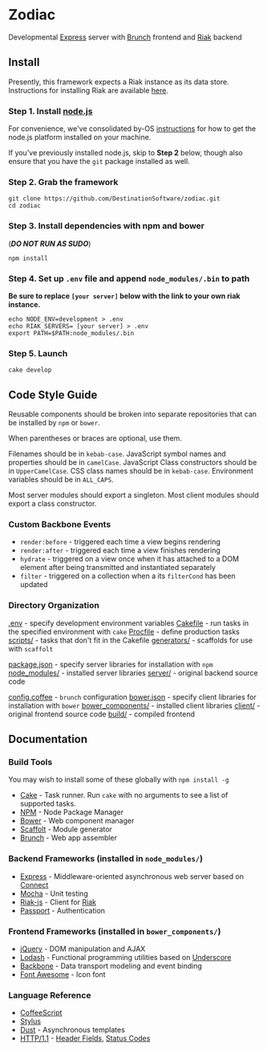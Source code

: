 # Zodiac

Developmental [Express](http://expressjs.com/) server with [Brunch](http://brunch.io) frontend and [Riak](http://basho.com/riak/) backend

## Install

Presently, this framework expects a Riak instance as its data store.
Instructions for installing Riak are available [here](http://docs.basho.com/riak/latest/quickstart/).

### Step 1. Install [node.js](http://nodejs.org/)

For convenience, we've consolidated by-OS [instructions](NODE_INSTALL.md) for how to get the node.js platform installed on your machine.

If you've previously installed node.js, skip to **Step 2** below, though also ensure that you have the `git` package installed as well.

### Step 2. Grab the framework

    git clone https://github.com/DestinationSoftware/zodiac.git
    cd zodiac

### Step 3. Install dependencies with npm and bower

(***DO NOT RUN AS SUDO***)

    npm install

### Step 4. Set up `.env` file and append `node_modules/.bin` to path

**Be sure to replace `[your server]` below with the link to your own riak instance.**

    echo NODE_ENV=development > .env
    echo RIAK_SERVERS= [your server] > .env
    export PATH=$PATH:node_modules/.bin

### Step 5. Launch

    cake develop

## Code Style Guide

Reusable components should be broken into separate repositories that can be installed by `npm` or `bower`.

When parentheses or braces are optional, use them.

Filenames should be in `kebab-case`. JavaScript symbol names and properties should be in `camelCase`. JavaScript Class constructors should be in `UpperCamelCase`. CSS class names should be in `kebab-case`. Environment variables should be in `ALL_CAPS`.

Most server modules should export a singleton. Most client modules should export a class constructor.

### Custom Backbone Events

- `render:before` - triggered each time a view begins rendering
- `render:after` - triggered each time a view finishes rendering
- `hydrate` - triggered on a view once when it has attached to a DOM element after being transmitted and instantiated separately
- `filter` - triggered on a collection when a its `filterCond` has been updated

### Directory Organization

[.env](.env) - specify development environment variables
[Cakefile](Cakefile) - run tasks in the specified environment with `cake`
[Procfile](Procfile) - define production tasks
[scripts/](scripts/) - tasks that don't fit in the Cakefile
[generators/](generators/) - scaffolds for use with `scaffolt`

[package.json](package.json) - specify server libraries for installation with `npm`
[node_modules/](node_modules/) - installed server libraries
[server/](server/index.html) - original backend source code

[config.coffee](config.coffee) - `brunch` configuration
[bower.json](bower.json) - specify client libraries for installation with `bower`
[bower_components/](bower_components/) - installed client libraries
[client/](client/) - original frontend source code
[build/](build/) - compiled frontend

## Documentation

### Build Tools

You may wish to install some of these globally with `npm install -g`

- [Cake](http://coffeescript.org/documentation/docs/cake.html) - Task runner. Run `cake` with no arguments to see a list of supported tasks.
- [NPM](https://npmjs.org/doc/cli/npm.html) - Node Package Manager
- [Bower](http://twitter.github.com/bower/) - Web component manager
- [Scaffolt](https://github.com/paulmillr/scaffolt) - Module generator
- [Brunch](http://brunch.io/) - Web app assembler

### Backend Frameworks (installed in `node_modules/`)

- [Express](http://expressjs.com/) - Middleware-oriented asynchronous web server
based on [Connect](http://www.senchalabs.org/connect/)
- [Mocha](http://visionmedia.github.com/mocha/) - Unit testing
- [Riak-js](http://riakjs.com/) - Client for [Riak](http://docs.basho.com/riak/latest/dev/references/http/)
- [Passport](http://passportjs.org/) - Authentication

### Frontend Frameworks (installed in `bower_components/`)

- [jQuery](http://api.jquery.com/) - DOM manipulation and AJAX
- [Lodash](http://lodash.com/docs) - Functional programming utilities based on [Underscore](http://underscorejs.org/)
- [Backbone](http://backbonejs.org/) - Data transport modeling and event binding
- [Font Awesome](http://fortawesome.github.com/Font-Awesome/) - Icon font

### Language Reference

- [CoffeeScript](http://coffeescript.org/)
- [Stylus](http://learnboost.github.io/stylus/)
- [Dust](http://akdubya.github.io/dustjs/) - Asynchronous templates
- [HTTP/1.1](http://www.w3.org/Protocols/rfc2616/rfc2616.html) - [Header Fields](http://www.w3.org/Protocols/rfc2616/rfc2616-sec14.html), [Status Codes](http://www.w3.org/Protocols/rfc2616/rfc2616-sec10.html)
